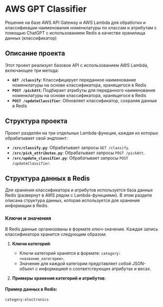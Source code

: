 # AWS GPT Classifier

Решение на базе AWS API Gateway и AWS Lambda для обработки и классификации наименования номенклатуры по классам и атрибутам c помощью ChatGPT с использованием Redis в качестве хранилища данных (классификатор)

## Описание проекта

Этот проект реализует базовое API с использованием AWS Lambda, включающее три метода:

- **`GET /classify`**: Классифицирует переданное наименование номенклатуры на основе классификатора, хранящегося в Redis
- **`POST /pickAtt`**: Подбирает атрибуты для переданного наименования номенклатуры на основе классификатора, хранящегося в Redis
- **`POST /updateClassifier`**: Обновляет классификатор, сохраняя данные в Redis

## Структура проекта

Проект разделён на три отдельных Lambda-функции, каждая из которых обрабатывает свой эндпоинт:

- **`/src/classify.py`**: Обрабатывает запросы `GET /classify`.
- **`/src/pick_attributes.py`**: Обрабатывает запросы `POST /pickAtt`.
- **`/src/update_classifier.py`**: Обрабатывает запросы `POST /updateClassifier`.

## Структура данных в Redis

Для хранения классификатора и атрибутов используется база данных Redis (развернут в AWS рядом с Lambda-функциями). В этом разделе описана структура данных, которая используется для хранения информации в Redis.

### Ключи и значения

В Redis данные организованы в формате ключ-значение. Каждая запись классификатора хранится следующим образом:

1. **Ключи категорий**:
   - Ключи категорий хранятся в формате: `category:<название_категории>`.
   - Значение для каждой категории представляет собой JSON-объект с информацией о соответствующих атрибутах и весах.

2. **Примеры хранения категорий и атрибутов**:

#### Пример данных в Redis:

```plaintext
category:electronics
